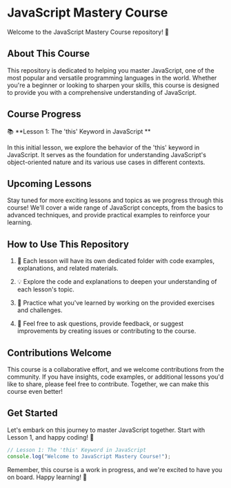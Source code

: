 # JavaScript Mastery Course

Welcome to the JavaScript Mastery Course repository! 🚀

## About This Course

This repository is dedicated to helping you master JavaScript, one of the most popular and versatile programming languages in the world. Whether you're a beginner or looking to sharpen your skills, this course is designed to provide you with a comprehensive understanding of JavaScript.

## Course Progress

📚 **Lesson 1: The 'this' Keyword in JavaScript **

In this initial lesson, we explore the behavior of the 'this' keyword in JavaScript. It serves as the foundation for understanding JavaScript's object-oriented nature and its various use cases in different contexts.

## Upcoming Lessons

Stay tuned for more exciting lessons and topics as we progress through this course! We'll cover a wide range of JavaScript concepts, from the basics to advanced techniques, and provide practical examples to reinforce your learning.

## How to Use This Repository

1. 📂 Each lesson will have its own dedicated folder with code examples, explanations, and related materials.

2. 💡 Explore the code and explanations to deepen your understanding of each lesson's topic.

3. 🚀 Practice what you've learned by working on the provided exercises and challenges.

4. 📖 Feel free to ask questions, provide feedback, or suggest improvements by creating issues or contributing to the course.

## Contributions Welcome

This course is a collaborative effort, and we welcome contributions from the community. If you have insights, code examples, or additional lessons you'd like to share, please feel free to contribute. Together, we can make this course even better!

## Get Started

Let's embark on this journey to master JavaScript together. Start with Lesson 1, and happy coding! 🎉

```javascript
// Lesson 1: The 'this' Keyword in JavaScript
console.log("Welcome to JavaScript Mastery Course!");
```

Remember, this course is a work in progress, and we're excited to have you on board. Happy learning! 🚀
